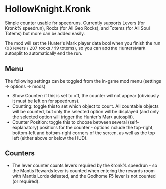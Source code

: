 # HollowKnight.Kronk

Simple counter usable for speedruns. Currently supports Levers (for Kronk% speedrun), Rocks (for All Geo Rocks), and Totems (for All Soul Totems) but more can be added easily.

The mod will set the Hunter's Mark player data bool when you finish the run (63 levers / 207 rocks / 59 totems), so you can add the HuntersMark autosplit to automatically end the run.

## Menu

The following settings can be toggled from the in-game mod menu (settings -> options -> mods)
- Show Counter: if this is set to off, the counter will not appear (obviously it must be left on for speedruns).
- Counting: toggle this to set which object to count. All countable objects will be counted, but only the selected option will be displayed (and only the selected option will trigger the Hunter's Mark autosplit).
- Counter Position: toggle this to choose between several (self-explanatory) positions for the counter - options include the top-right, bottom-left and bottom-right corners of the screen, as well as the top left (either above or below the HUD).

## Counters

- The lever counter counts levers required by the Kronk% speedrun - so the Mantis Rewards lever is counted when entering the rewards room with Mantis Lords defeated, and the Godhome P5 lever is not counted (or required).
